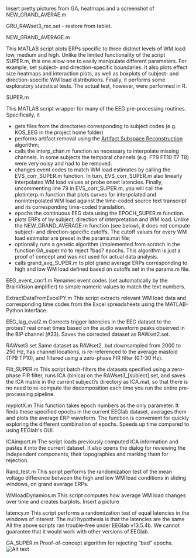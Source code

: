 Insert pretty pictures from GA, heatmaps and a screenshot of NEW_GRAND_AVERAE.m

GRU_RAWset3_rec.set - restore from tablet.

NEW_GRAND_AVERAGE.m 

This MATLAB script plots ERPs specific to three distinct levels of WM load: low, medium and high. Unlike the limited functionality of the script SUPER.m, this one allow one to easily manipulate different parameters. For example, set subject- and direction-specific boundaries. It also plots effect size heatmaps and interaction plots, as well as boxplots of subject- and direction-specific WM load distributions. Finally, it performs some exploratory statistical tests. The actual test, however, were performed in R.

SUPER.m

This MATLAB script wrapper for many of the EEG pre-processing routines. Specifically, it
-	gets files from the directories corresponding to subject codes (e.g. KOS_EEG in the project home folder)
-	performs artifact removal using the [Artifact Subspace Reconstruction]( https://www.google.ru/url?sa=t&rct=j&q=&esrc=s&source=web&cd=2&cad=rja&uact=8&ved=0ahUKEwjcopyLpP3VAhUJJ5oKHSRzDFkQFggvMAE&url=https%3A%2F%2Fsccn.ucsd.edu%2Feeglab%2Fplugins%2FASR.pdf&usg=AFQjCNEWMNv8JmmqhpschRTKlwo2Lffasg) algorithm;
-	calls the interp_chan.m function as necessary to interpolate missing channels. In some subjects the temporal channels (e.g. FT9 FT10 T7 T8) were very noisy and had to be removed.
-	changes event codes to match WM load estimates by calling the EVS_corr_SUPER.m function. In turn, EVS_corr_SUPER.m also linearly interpolates WM load values at probe onset latencies. Finally, uncommenting line 79 in EVS_corr_SUPER.m, you will call the plotinterp.m function that plots curves for interpolated and noninterpolated WM load against the time-coded source text transcript and its corresponding time-coded translation.
-	epochs the continuous EEG data using the EPOCH_SUPER.m function.
-	plots ERPs of by subject, direction of interpretation and WM load. Unlike the NEW_GRAND_AVERAGE.m function (see below), it does not compute subject- and direction-specific cutoffs. The cutoff values for every WM load estimator are preset in the params.mat file;
-	optionally runs a genetic algorithm (implemented from scratch in the function GA_super.m) to reject ?bad? epochs. This algorithm is just a proof of concept and was not used for actual data analysis.
-	calls grand_avg_SUPER.m to plot grand average ERPs corresponding to high and low WM load defined based on cutoffs set in the params.m file.

EEG_event_corr1.m 
Renames event codes (set automatically by the BrainVision amplifier) to simple numeric values to match the text numbers.

ExtractDataFromExcelPY.m 
This script extracts relevant WM load data and corresponding time codes from the Excel spreadsheets using the MATLAB-Python interface.

EEG_lag_eval2.m 
Corrects trigger latencies in the EEG dataset to the probes? real onset times based on the audio waveform peaks observed in the BIP channel (#33). Saves the corrected dataset as RAWset2.set.

RAWset3.set 
Same dataset as RAWset2, but downsampled from 2000 to 250 Hz, has channel locations, is re-referenced to the average mastoid (TP9 TP10), and filtered using a zero-phase FIR filter (0.1-30 Hz).

Filt_SUPER.m
This script batch-filters the datasets specified using a zero-phase FIR filter, runs ICA (binica) on the RAWset3_[subject].set, and saves the ICA matrix in the current subject?s directory as ICA.mat, so that there is no need to re-compute the decomposition each time you run the entire pre-processing pipeline.

myplotX.m
This function takes epoch numbers as the only parameter. It finds these specified epochs in the current EEGlab dataset, averages them and plots the average ERP waveform. The function is convenient for quickly exploring the different combination of epochs. Speeds up time compared to using EEGlab's GUI.

ICAimport.m
The script loads previously computed ICA information and pastes it into the current dataset. It also opens the dialog for reviewing the independent components, their topographies and marking them for rejection.

Rand_test.m
This script performs the randomization test of the mean voltage difference between the high and low WM load conditions in sliding windows, on grand average ERPs.

WMloadDynamics.m
This script computes how average WM load changes over time and creates barplots. Insert a picture

latency.m
This script performs a randomization test of equal latencies in the windows of interest. The null hypothesis is that the latencies are the same
All the above scripts ran trouble-free under EEGlab v13.5.4b. We cannot guarantee that it would work with other versions of EEGlab.

GA_SUPER.m
Proof-of-concept algorithm for rejecting “bad” epochs. ![Alt text](https://cloud.mail.ru/public/2TnF/n6DhtdCm4)